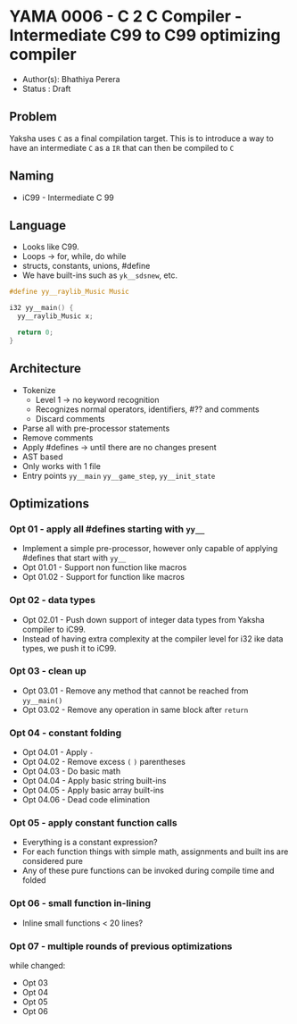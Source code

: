 # YAMA 0006 - C 2 C Compiler - Intermediate C99 to C99 optimizing compiler

- Author(s): Bhathiya Perera
- Status   : Draft

<!-- different languages for code blocks are used to get maximum syntax matching for free, please ignore -->

## Problem

Yaksha uses `C` as a final compilation target. This is to introduce a way to have an intermediate `C` as a `IR` that can then be compiled to `C`

## Naming

* iC99 - Intermediate C 99

## Language

* Looks like C99.
* Loops -> for, while, do while
* structs, constants, unions, #define
* We have built-ins such as `yk__sdsnew`, etc.

```c
#define yy__raylib_Music Music

i32 yy__main() {
  yy__raylib_Music x;

  return 0;
}
```

## Architecture

* Tokenize
  * Level 1 -> no keyword recognition
  * Recognizes normal operators, identifiers, #?? and comments
  * Discard comments
* Parse all with pre-processor statements
* Remove comments
* Apply #defines -> until there are no changes present
* AST based
* Only works with 1 file
* Entry points `yy__main` `yy__game_step`, `yy__init_state`

## Optimizations

### Opt 01 - apply all #defines starting with `yy__`

* Implement a simple pre-processor, however only capable of applying #defines that start with `yy__`
* Opt 01.01 - Support non function like macros
* Opt 01.02 - Support for function like macros

### Opt 02 - data types

* Opt 02.01 - Push down support of integer data types from Yaksha compiler to iC99.
* Instead of having extra complexity at the compiler level for i32 ike data types, we push it to iC99.

### Opt 03 - clean up

* Opt 03.01 - Remove any method that cannot be reached from `yy__main()`
* Opt 03.02 - Remove any operation in same block after `return`

### Opt 04 - constant folding

* Opt 04.01 - Apply `-`
* Opt 04.02 - Remove excess `(` `)` parentheses 
* Opt 04.03 - Do basic math
* Opt 04.04 - Apply basic string built-ins
* Opt 04.05 - Apply basic array built-ins
* Opt 04.06 - Dead code elimination

### Opt 05 - apply constant function calls

* Everything is a constant expression?
* For each function things with simple math, assignments and built ins are considered pure
* Any of these pure functions can be invoked during compile time and folded

### Opt 06 - small function in-lining

* Inline small functions < 20 lines?

### Opt 07 - multiple rounds of previous optimizations

while changed:

* Opt 03
* Opt 04
* Opt 05
* Opt 06
